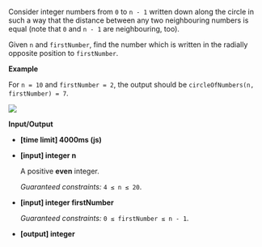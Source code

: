 ﻿Consider integer numbers from `0` to `n - 1` written down along the circle in such a way that the distance between any two neighbouring numbers is equal (note that `0` and `n - 1` are neighbouring, too).

Given `n` and `firstNumber`, find the number which is written in the radially opposite position to `firstNumber`.

**Example**

For `n = 10` and `firstNumber = 2`, the output should be
`circleOfNumbers(n, firstNumber) = 7`.

![](https://codefightsuserpics.s3.amazonaws.com/tasks/circleOfNumbers/img/example.png?_tm=1490625697098)

**Input/Output**

*   **[time limit] 4000ms (js)**

*   **[input] integer n**

    A positive **even** integer.

    _Guaranteed constraints:_
    `4 ≤ n ≤ 20`.

*   **[input] integer firstNumber**

    _Guaranteed constraints:_
    `0 ≤ firstNumber ≤ n - 1`.

*   **[output] integer**